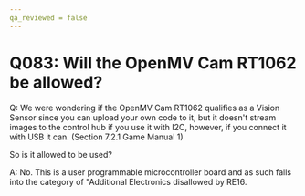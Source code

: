 ```yaml
---
qa_reviewed = false
---
```


# Q083: Will the OpenMV Cam RT1062 be allowed?

Q: We were wondering if the OpenMV Cam RT1062 qualifies as a Vision Sensor since you can upload your own code to it, but it doesn't stream images to the control hub if you use it with I2C, however, if you connect it with USB it can. (Section 7.2.1 Game Manual 1)

So is it allowed to be used?

A: No. This is a user programmable microcontroller board and as such falls into the category of "Additional Electronics disallowed by RE16.